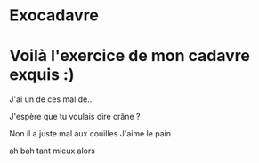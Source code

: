 # Exocadavre
# Voilà l'exercice de mon cadavre exquis :)
J'ai un de ces mal de...

J'espère que tu voulais dire crâne ?

Non il a juste mal aux couilles
 J'aime le pain

ah bah tant mieux alors
